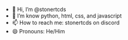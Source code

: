 - 👋 Hi, I’m @stonertcds
- 👀 I’m know python, html, css, and javascript
- 📫 How to reach me: stonertcds on discord
- 😄 Pronouns: He/Him
